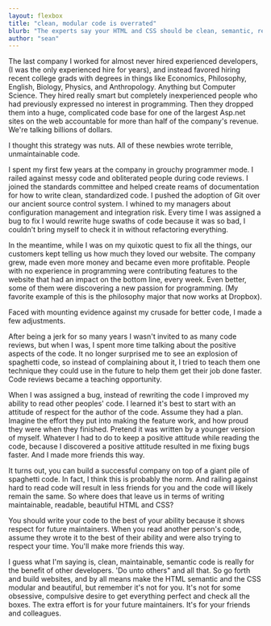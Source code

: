 ```yaml
---
layout: flexbox
title: "clean, modular code is overrated"
blurb: "The experts say your HTML and CSS should be clean, semantic, readable, and modular. But how much does it really matter? Maybe less than you think."
author: "sean"
---
```


The last company I worked for almost never hired experienced developers, (I was the only experienced hire for years), and instead favored hiring recent college grads with degrees in things like  Economics, Philosophy, English, Biology, Physics, and Anthropology. Anything but Computer Science. They hired really smart but completely inexperienced people who had previously expressed no interest in programming. Then they dropped them into a huge, complicated code base for one of the largest Asp.net sites on the web accountable for more than half of the company's revenue. We're talking billions of dollars.

I thought this strategy was nuts. All of these newbies wrote terrible, unmaintainable code.

I spent my first few years at the company in grouchy programmer mode. I railed against messy code and obliterated people during code reviews. I joined the standards committee and helped create reams of documentation for how to write clean, standardized code. I pushed the adoption of Git over our ancient source control system. I whined to my managers about configuration management and integration risk. Every time I was assigned a bug to fix I would rewrite huge swaths of code because it was so bad, I couldn't bring myself to check it in without refactoring everything.

In the meantime, while I was on my quixotic quest to fix all the things, our customers kept telling us how much they loved our website. The company grew, made even more money and became even more profitable. People with no experience in programming were contributing features to the website that had an impact on the bottom line, every week.  Even better, some of them were discovering a new passion for programming. (My favorite example of this is the philosophy major that now works at Dropbox).

Faced with mounting evidence against my crusade for better code, I made a few adjustments.

After being a jerk for so many years I wasn't invited to as many code reviews, but when I was, I spent more time talking about the positive aspects of the code. It no longer surprised me to see an explosion of spaghetti code, so instead of complaining about it, I tried to teach them one technique they could use in the future to help them get their job done faster. Code reviews became a teaching opportunity.

When I was assigned a bug, instead of rewriting the code I improved my ability to read other peoples' code. I learned it's best to start with an attitude of respect for the author of the code. Assume they had a plan. Imagine the effort they put into making the feature work, and how proud they were when they finished. Pretend it was written by a younger version of myself. Whatever I had to do to keep a positive attitude while reading the code, because I discovered a positive attitude resulted in me fixing bugs faster. And I made more friends this way.

It turns out, you can build a successful company on top of a giant pile of spaghetti code. In fact, I think this is probably the norm. And railing against hard to read code will result in less friends for you and the code will likely remain the same. So where does that leave us in terms of writing maintainable, readable, beautiful HTML and CSS?

You should write your code to the best of your ability because it shows respect for future maintainers. When you read another person's code, assume they wrote it to the best of their ability and were also trying to respect your time. You'll make more friends this way.

I guess what I'm saying is, clean, maintainable, semantic code is really for the benefit of other developers. 'Do unto others" and all that. So go forth and build websites, and by all means make the HTML semantic and the CSS modular and beautiful, but remember it's not for you. It's not for some obsessive, compulsive desire to get everything perfect and check all the boxes. The extra effort is for your future maintainers. It's for your friends and colleagues.
